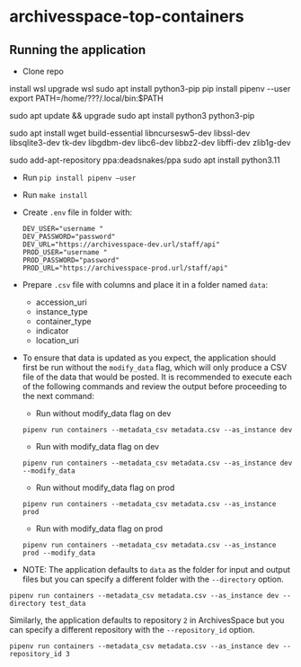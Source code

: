 # archivesspace-top-containers

## Running the application
* Clone repo
<!-- * Install Cygwin if necessary
    *	Download Cygwin from https://cygwin.com/setup-x86_64.exe
    *	Install Cygwin
        * Make sure “Category” is selected from the “View” dropdown menu
        * Expand “All”
        * Expand “Python”
        * Find “python3”
            * Under “New” column, select the latest version (as of writing, 3.9.10-1)
        * Find “python39-pip”
            * Under “New” column, select the latest version (as of writing, 23.0.1-1)
        * Click “Next” on the next few screens to finish the installation
* Open terminal and navigate to repo folder -->
install wsl
upgrade wsl
sudo apt install python3-pip
pip install pipenv --user
export PATH=/home/???/.local/bin:$PATH

sudo apt update && upgrade
sudo apt install python3 python3-pip

sudo apt install wget build-essential libncursesw5-dev libssl-dev \
libsqlite3-dev tk-dev libgdbm-dev libc6-dev libbz2-dev libffi-dev zlib1g-dev

sudo add-apt-repository ppa:deadsnakes/ppa
sudo apt install python3.11


* Run `pip install pipenv –user`
* Run `make install`
* Create `.env` file in folder with:
    ```
    DEV_USER="username "
    DEV_PASSWORD="password"
    DEV_URL="https://archivesspace-dev.url/staff/api"
    PROD_USER="username "
    PROD_PASSWORD="password"
    PROD_URL="https://archivesspace-prod.url/staff/api"
    ```
* Prepare `.csv` file with columns and place it in a folder named `data`:
    * accession_uri
    * instance_type
    * container_type
    * indicator
    * location_uri
	
* To ensure that data is updated as you expect, the application should first be run without the `modify_data` flag, which will only produce a CSV file of the data that would be posted. It is recommended to execute each of the following commands and review the output before proceeding to the next command:
    * Run without modify_data flag on dev
	```
    pipenv run containers --metadata_csv metadata.csv --as_instance dev
    ```
    * Run with modify_data flag on dev
    ```
	pipenv run containers --metadata_csv metadata.csv --as_instance dev --modify_data
    ```
    * Run without modify_data flag on prod
	```
    pipenv run containers --metadata_csv metadata.csv --as_instance prod
    ```
    * Run with modify_data flag on prod
    ```
    pipenv run containers --metadata_csv metadata.csv --as_instance prod --modify_data
    ```

* NOTE: The application defaults to `data` as the folder for input and output files but you can specify a different folder with the `--directory` option.
```
pipenv run containers --metadata_csv metadata.csv --as_instance dev --directory test_data
```

Similarly, the application defaults to repository `2` in ArchivesSpace but you can specify a different repository with the `--repository_id` option.
```
pipenv run containers --metadata_csv metadata.csv --as_instance dev --repository_id 3
```
